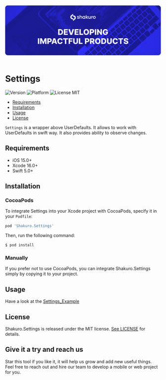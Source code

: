 ![Shakuro Settings](Resources/title_image.png)
<br><br>
# Settings
![Version](https://img.shields.io/badge/version-1.1.0-blue.svg)
![Platform](https://img.shields.io/badge/platform-iOS-lightgrey.svg)
![License MIT](https://img.shields.io/badge/license-MIT-green.svg)

- [Requirements](#requirements)
- [Installation](#installation)
- [Usage](#usage)
- [License](#license)

`Settings` is a wrapper above UserDefaults. It allows to work with UserDefaults in swift way. It also provides ability to observe changes.

## Requirements

- iOS 15.0+
- Xcode 16.0+
- Swift 5.0+

## Installation

### CocoaPods

To integrate Settings into your Xcode project with CocoaPods, specify it in your `Podfile`:

```ruby
pod 'Shakuro.Settings'
```

Then, run the following command:

```bash
$ pod install
```

### Manually

If you prefer not to use CocoaPods, you can integrate Shakuro.Settings simply by copying it to your project.

## Usage

Have a look at the [Settings_Example](https://github.com/shakurocom/Settings/tree/master/Settings_Example)

## License

Shakuro.Settings is released under the MIT license. [See LICENSE](https://github.com/shakurocom/Settings/blob/master/LICENSE.md) for details.

## Give it a try and reach us

Star this tool if you like it, it will help us grow and add new useful things. 
Feel free to reach out and hire our team to develop a mobile or web project for you.

